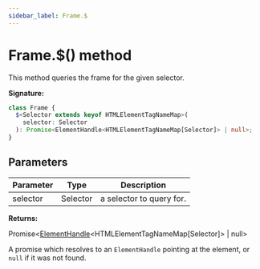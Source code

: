 ```yaml
---
sidebar_label: Frame.$
---
```


# Frame.$() method

This method queries the frame for the given selector.

**Signature:**

```typescript
class Frame {
  $<Selector extends keyof HTMLElementTagNameMap>(
    selector: Selector
  ): Promise<ElementHandle<HTMLElementTagNameMap[Selector]> | null>;
}
```

## Parameters

| Parameter | Type     | Description              |
| --------- | -------- | ------------------------ |
| selector  | Selector | a selector to query for. |

**Returns:**

Promise&lt;[ElementHandle](./puppeteer.elementhandle.md)&lt;HTMLElementTagNameMap\[Selector\]&gt; \| null&gt;

A promise which resolves to an `ElementHandle` pointing at the element, or `null` if it was not found.
